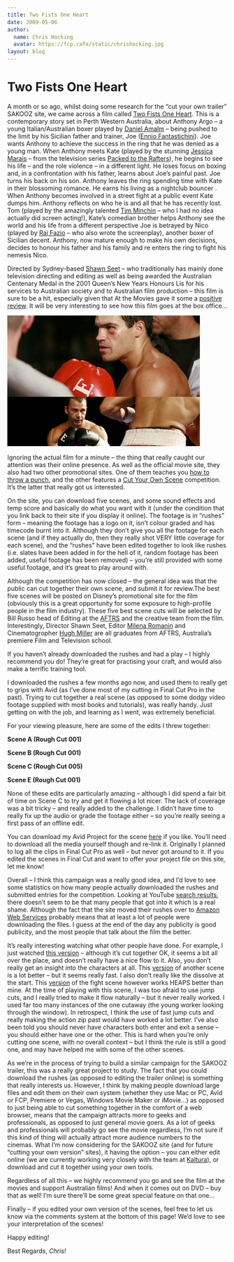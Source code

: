 ```yaml
---
title: Two Fists One Heart
date: 2009-05-06
author:
  name: Chris Hocking
  avatar: https://fcp.cafe/static/chrishocking.jpg
layout: blog
---
```

# Two Fists One Heart

A month or so ago, whilst doing some research for the “cut your own trailer” SAKOOZ site, we came across a film called [Two Fists One Heart](http://2fists1heartmovie.com.au/ "Two Fists One Heart"). This is a contemporary story set in Perth Western Australia, about Anthony Argo – a young Italian/Australian boxer played by [Daniel Amalm](http://www.imdb.com/name/nm0023849/ "Daniel Amalm") – being pushed to the limit by his Sicilian father and trainer, Joe ([Ennio Fantastichini](http://www.imdb.com/name/nm0266890/ "Ennio Fantastichini")). Joe wants Anthony to achieve the success in the ring that he was denied as a young man. When Anthony meets Kate (played by the stunning [Jessica Marais](http://www.imdb.com/name/nm2847302/ "Jessica Marais") – from the television series [Packed to the Rafters](http://www.imdb.com/title/tt1132600/ "Packed to the Rafters")), he begins to see his life – and the role violence – in a different light. He loses focus on boxing and, in a confrontation with his father, learns about Joe’s painful past. Joe turns his back on his son. Anthony leaves the ring spending time with Kate in their blossoming romance. He earns his living as a nightclub bouncer . When Anthony becomes involved in a street fight at a public event Kate dumps him. Anthony reflects on who he is and all that he has recently lost. Tom (played by the amazingly talented [Tim Minchin](http://www.imdb.com/name/nm2423358/ "Tim Minchin") – who I had no idea actually did screen acting!), Kate’s comedian brother helps Anthony see the world and his life from a different perspective Joe is betrayed by Nico (played by [Rai Fazio](http://www.imdb.com/name/nm1449814/ "Rai Fazio") – who also wrote the screenplay), another boxer of Sicilian decent. Anthony, now mature enough to make his own decisions, decides to honour his father and his family and re enters the ring to fight his nemesis Nico.

Directed by Sydney-based [Shawn Seet](http://www.imdb.com/name/nm0781673/ "Shawn Seet") – who traditionally has mainly done television directing and editing as well as being awarded the Australian Centenary Medal in the 2001 Queen’s New Years Honours Lis for his services to Australian society and to Australian film production – this film is sure to be a hit, especially given that At the Movies gave it some a [positive review](http://www.abc.net.au/atthemovies/txt/s2502354.htm "At the Movies"). It will be very interesting to see how this film goes at the box office…

![Two Fists One Heart](/static/blog/2009-05-twofistsoneheart.jpg "Two Fists One Heart")

Ignoring the actual film for a minute – the thing that really caught our attention was their online presence. As well as the official movie site, they also had two other promotional sites. One of them teaches you [how to throw a punch](http://howtothrowapunch.com/ "How to Throw a Punch"), and the other features a [Cut Your Own Scene](http://cutyourownscene.com/ "Cut Your Own Scene") competition. It’s the latter that really got us interested.

On the site, you can download five scenes, and some sound effects and temp score and basically do what you want with it (under the condition that you link back to their site if you display it online). The footage is in “rushes” form – meaning the footage has a logo on it, isn’t colour graded and has timecode burnt into it. Although they don’t give you all the footage for each scene (and if they actually do, then they really shot VERY little coverage for each scene), and the “rushes” have been edited together to look like rushes (i.e. slates have been added in for the hell of it, random footage has been added, useful footage has been removed) – you’re still provided with some useful footage, and it’s great to play around with.

Although the competition has now closed – the general idea was that the public can cut together their own scene, and submit it for review.The best five scenes will be posted on Disney’s promotional site for the film (obviously this is a great opportunity for some exposure to high-profile people in the film industry). These five best scene cuts will be selected by Bill Russo head of Editing at the [AFTRS](http://www.aftrs.edu.au/ "AFTRS") and the creative team from the film. Interestingly, Director Shawn Seet, Editor [Milena Romanin](http://www.imdb.com/name/nm0738831/ "Milena Romanin") and Cinematogropher [Hugh Miller](http://www.imdb.com/name/nm1453510/ "Hugh Miller") are all graduates from AFTRS, Australia’s premiere Film and Television school.

If you haven’t already downloaded the rushes and had a play – I highly recommend you do! They’re great for practising your craft, and would also make a terrific training tool.

I downloaded the rushes a few months ago now, and used them to really get to grips with Avid (as I’ve done most of my cutting in Final Cut Pro in the past). Trying to cut together a real scene (as opposed to some dodgy video footage supplied with most books and tutorials), was really handy. Just getting on with the job, and learning as I went, was extremely beneficial.

For your viewing pleasure, here are some of the edits I threw together:

**Scene A (Rough Cut 001)**

**Scene B (Rough Cut 001)**

**Scene C (Rough Cut 005)**

**Scene E (Rough Cut 001)**

None of these edits are particularly amazing – although I did spend a fair bit of time on Scene C to try and get it flowing a lot nicer. The lack of coverage was a bit tricky – and really added to the challenge. I didn’t have time to really fix up the audio or grade the footage either – so you’re really seeing a first pass of an offline edit.

You can download my Avid Project for the scene [here](./../downloads/2fists1heart_avid_project.zip/ "Download Avid Project") if you like. You’ll need to download all the media yourself though and re-link it. Originally I planned to log all the clips in Final Cut Pro as well – but never got around to it. If you edited the scenes in Final Cut and want to offer your project file on this site, let me know!

Overall – I think this campaign was a really good idea, and I’d love to see some statistics on how many people actually downloaded the rushes and submitted entries for the competition. Looking at YouTube [search results](http://www.youtube.com/results?search_query=TFOH&search=tag "YouTube"), there doesn’t seem to be that many people that got into it which is a real shame. Although the fact that the site moved their rushes over to [Amazon Web Services](http://aws.amazon.com/ "Amazon Web Services") probably means that at least a lot of people were downloading the files. I guess at the end of the day any publicity is good publicity, and the most people that talk about the film the better.

It’s really interesting watching what other people have done. For example, I just watched [this version](http://www.youtube.com/watch?v=NxvrzdmM44E "YouTube") – although it’s cut together OK, it seems a bit all over the place, and doesn’t really have a nice flow to it. Also, you don’t really get an insight into the characters at all. This [version](http://www.youtube.com/watch?v=aAtLnP4wKXI "YouTube") of another scene is a lot better – but it seems really fast. I also don’t really like the dissolve at the start. This [version](http://www.youtube.com/watch?v=aAtLnP4wKXI "YouTube") of the fight scene however works HEAPS better than mine. At the time of playing with this scene, I was too afraid to use jump cuts, and I really tried to make it flow naturally – but it never really worked. I used far too many instances of the one cutaway (the young worker looking through the window). In retrospect, I think the use of fast jump cuts and really making the action zip past would have worked a lot better. I’ve also been told you should never have characters both enter and exit a sense – you should either have one or the other. This is hard when you’re only cutting one scene, with no overall context – but I think the rule is still a good one, and may have helped me with some of the other scenes.

As we’re in the process of trying to build a similar campaign for the SAKOOZ trailer, this was a really great project to study. The fact that you could download the rushes (as opposed to editing the trailer online) is something that really interests us. However, I think by making people download large files and edit them on their own system (whether they use Mac or PC, Avid or FCP, Premiere or Vegas, Windows Movie Maker or iMovie…) as opposed to just being able to cut something together in the comfort of a web browser, means that the campaign attracts more to geeks and professionals, as opposed to just general movie goers. As a lot of geeks and professionals will probably go see the movie regardless, I’m not sure if this kind of thing will actually attract more audience numbers to the cinemas. What I’m now considering for the SAKOOZ site (and for future “cutting your own version” sites), it having the option – you can either edit online (we are currently working very closely with the team at [Kaltura](http://www.kaltura.com "Kaltura")), or download and cut it together using your own tools.

Regardless of all this – we highly recommend you go and see the film at the movies and support Australian films! And when it comes out on DVD – buy that as well! I’m sure there’ll be some great special feature on that one…

Finally – if you edited your own version of the scenes, feel free to let us know via the comments system at the bottom of this page! We’d love to see your interpretation of the scenes!

Happy editing!

Best Regards, *Chris!*